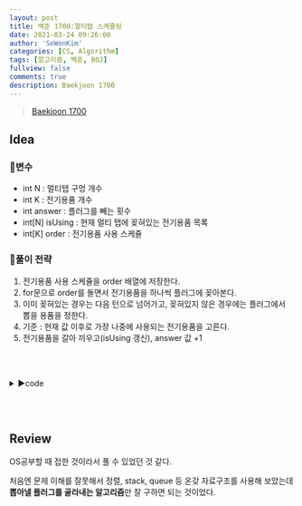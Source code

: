 ```yaml
---
layout: post
title: 백준 1700:멀티탭 스케쥴링
date: 2021-03-24 09:26:00
author: 'SeWonKim'
categories: [CS, Algorithm]
tags: [알고리즘, 백준, BOJ]
fullview: false
comments: true
description: Baekjoon 1700
---
```


> [Baekjoon 1700](https://www.acmicpc.net/problem/1700)

## Idea

### 🥚변수

- int N : 멀티탭 구멍 개수
- int K : 전기용품 개수
- int answer : 플러그를 빼는 횟수
- int[N] isUsing : 현재 멀티 탭에 꽂혀있는 전기용품 목록
- int[K] order : 전기용품 사용 스케쥴


### 🍳풀이 전략

1. 전기용품 사용 스케쥴을 order 배열에 저장한다.
2. for문으로 order를 돌면서 전기용품을 하나씩 플러그에 꽂아본다.
3. 이미 꽂혀있는 경우는 다음 턴으로 넘어가고, 꽂혀있지 않은 경우에는 플러그에서 뽑을 용품을 정한다.
4. 기준 : 현재 값 이후로 가장 나중에 사용되는 전기용품을 고른다.
5. 전기용품을 갈아 끼우고(isUsing 갱신), answer 값 +1

&nbsp;  
&nbsp;


<details>
<summary>▶️code</summary>
<div markdown="1">

```java
import java.io.BufferedReader;
import java.io.InputStreamReader;
import java.util.StringTokenizer;

public class Main {

    public static void main(String[] args) throws Exception {
        BufferedReader br = new BufferedReader(new InputStreamReader(System.in));
        StringTokenizer st = new StringTokenizer(br.readLine(), " ");
        int N = Integer.parseInt(st.nextToken());
        int K = Integer.parseInt(st.nextToken());
        int answer = 0;
        int[] isUsing = new int[N]; // 현재 멀티 탭에 꽂혀있는 전기용품 목록
        int[] order = new int[K];   // 전기용품 사용 스케쥴

        st = new StringTokenizer(br.readLine(), " ");
        for (int i = 0; i < K; i++) {
            int num = Integer.parseInt(st.nextToken());
            order[i] = num;
        }

        int usingIndex = 0;
        for (int i = 0; i < K; i++) {
            int now = order[i]; // now를 꽂으려 한다

            // 이미 꽂혀있는 용품인 경우는 PASS!
            if (!checkUsing(isUsing, now)) {
                if (usingIndex < N) {
                    isUsing[usingIndex++] = now;
                } else {
                    // 현재 꽂혀있는 용품 중 남은 사용횟수 중 가장 나중에 쓰면서, 가장 적게 남은 것을 갈아 끼운다
                    int changeIndex = change(isUsing, order, i);
                    isUsing[changeIndex] = now;
                    answer++;
                }
            }

        }

        System.out.println(answer);
    }

    private static int change(int[] isUsing, int[] order, int now) {
        int[] startIndex = new int[isUsing.length];

        // 현재 꽂혀있는 용품들이 now 이후에 처음 사용되는 때가 언제인지 찾는다.
        for (int i = 0; i < isUsing.length; i++) {
            startIndex[i] = findStart(order, now, isUsing[i]);
        }

        int index = 0;
        int maxStartIndex = startIndex[index];
        for (int i = 1; i < isUsing.length; i++) {
            if (startIndex[i] > maxStartIndex) {
                index = i;
                maxStartIndex = startIndex[index];
            }
        }
        return index;
    }

    private static int findStart(int[] order, int now, int num) {
        for (int k = now; k < order.length; k++) {
            if (order[k] == num) {
                return k;
            }
        }
        return Integer.MAX_VALUE;   // now 이후 더 이상 사용되지 않는다.
    }

    private static boolean checkUsing(int[] isUsing, int num) {
        for (int i = 0; i < isUsing.length; i++) {
            if (isUsing[i] == num) {
                return true;
            }
        }
        return false;
    }

}
```

</div>
</details>

&nbsp;  
&nbsp;

## Review

OS공부할 때 접한 것이라서 풀 수 있었던 것 같다.

처음엔 문제 이해를 잘못해서 정렬, stack, queue 등 온갖 자료구조를 사용해 보았는데 **뽑아낼 플러그를 골라내는 알고리즘**만 잘 구하면 되는 것이었다.

&nbsp;  
&nbsp;

